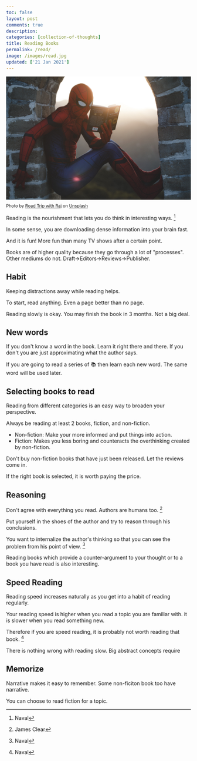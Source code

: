 ```yaml
---
toc: false
layout: post
comments: true
description: 
categories: [collection-of-thoughts]
title: Reading Books
permalink: /read/
image: /images/read.jpg
updated: ['21 Jan 2021']
---
```


![](/images/read.jpg)
<sub>Photo by <a href="https://unsplash.com/@roadtripwithraj?utm_source=unsplash&amp;utm_medium=referral&amp;utm_content=creditCopyText">Road Trip with Raj</a> on <a href="https://unsplash.com/s/photos/read?utm_source=unsplash&amp;utm_medium=referral&amp;utm_content=creditCopyText">Unsplash</a></sub>

Reading is the nourishment that lets you do think in interesting ways. [^1]

In some sense, you are downloading dense information into your brain fast.

And it is fun! More fun than many TV shows after a certain point.

Books are of higher quality because they go through a lot of "processes". Other mediums do not.
Draft->Editors->Reviews->Publisher.

## Habit
Keeping distractions away while reading helps.

To start, read anything. Even a page better than no page.

Reading slowly is okay. You may finish the book in 3 months. Not a big deal.

## New words

If you don't know a word in the book. Learn it right there and there. If you don't you are just approximating what the author says.

If you are going to read a series of 📚 then learn each new word. The same word will be used later.

## Selecting books to read
Reading from different categories is an easy way to broaden your perspective.

Always be reading at least 2 books, fiction, and non-fiction.
- Non-fiction: Make your more informed and put things into action.
- Fiction: Makes you less boring and counteracts the overthinking created by non-fiction.

Don't buy non-fiction books that have just been released. Let the reviews come in.

If the right book is selected, it is worth paying the price.

## Reasoning

Don't agree with everything you read. Authors are humans too. [^3]

Put yourself in the shoes of the author and try to reason through his conclusions.

You want to internalize the author's thinking so that you can see the problem from his point of view. [^1]

Reading books which provide a counter-argument to your thought or to a book you have read is also interesting.

## Speed Reading

Reading speed increases naturally as you get into a habit of reading regularly.

Your reading speed is higher when you read a topic you are familiar with. it is slower when you read something new. 

Therefore if you are speed reading, it is probably not worth reading that book. [^1]

There is nothing wrong with reading slow. Big abstract concepts require 

## Memorize

Narrative makes it easy to remember. Some non-ficiton book too have narrative.

You can choose to read fiction for a topic.

[^1]: Naval
[^2]: Jordan Peterson
[^3]: James Clear